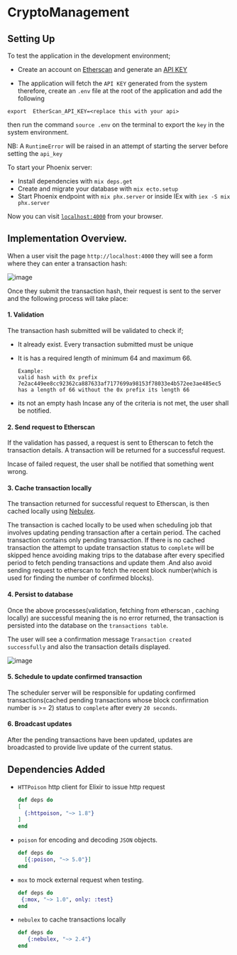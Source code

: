 # CryptoManagement

## Setting Up

To test the application in the development environment;
 - Create an account on [Etherscan](https://docs.etherscan.io/getting-started/creating-an-account) and generate an [API KEY](https://docs.etherscan.io/getting-started/viewing-api-usage-statistics)

 - The application will fetch the `API KEY` generated from the system therefore, create an `.env` file at the root of the application and add the following

  ```
  export  EtherScan_API_KEY=<replace this with your api>
  ```
  then run the command `source .env` on the terminal to export the `key` in the system environment.

NB: A `RuntimeError` will be raised in an attempt of starting the server before setting the `api_key`

To start your Phoenix server:

  * Install dependencies with `mix deps.get`
  * Create and migrate your database with `mix ecto.setup`
  * Start Phoenix endpoint with `mix phx.server` or inside IEx with `iex -S mix phx.server`

Now you can visit [`localhost:4000`](http://localhost:4000) from your browser.

## Implementation Overview.

When a user visit the page `http://localhost:4000` they will see a form where they can enter a transaction hash:

![image](https://user-images.githubusercontent.com/43263401/188310332-008655a2-da99-479a-99a9-6f9e94072b46.png)


Once they submit the transaction hash, their request is sent to the server and the following process will take place:
 
 #### 1. Validation


The transaction hash submitted will be validated to check if;
  - It already exist. Every transaction submitted must be unique
  - It is has a required length of minimum 64 and maximum 66.
     ```
     Example:
     valid hash with 0x prefix 7e2ac449ee8cc92362ca887633af7177699a98153f78033e4b572ee3ae485ec5 has a length of 66 without the 0x prefix its length 66

     ```

  - its not an empty hash 
Incase any of the criteria is not met, the user shall be notified.

#### 2. Send request to Etherscan


If the validation has passed, a request is sent to Etherscan to fetch the transaction details. A transaction will be returned for a successful request. 

Incase of failed request, the user shall be notified that something went wrong.

#### 3. Cache transaction locally


The transaction returned for successful request to Etherscan, is then cached locally using [Nebulex](https://hexdocs.pm/nebulex/Nebulex.Caching.html).

The transaction is cached locally to be used when scheduling job that involves updating pending transaction after a certain period. The cached transaction contains only pending transaction. If there is no  cached transaction the attempt to update transaction status to `complete` will be skipped hence avoiding making trips to the database after every specified period to fetch pending transactions and update them .And also avoid sending request to etherscan to fetch the recent block number(which is used for finding the number of confirmed blocks).

#### 4. Persist to database


Once the above processes(validation, fetching from etherscan , caching locally) are successful meaning the is no error returned, the transaction is persisted into the database on the `transactions table`.

The user will see a confirmation message `Transaction created successfully` and also the transaction details displayed.

 ![image](https://user-images.githubusercontent.com/43263401/188310538-6ac7949d-5a9f-42cf-9aeb-81a4c933d6e3.png)


#### 5. Schedule to update confirmed transaction


 The scheduler server will be responsible for updating confirmed transactions(cached pending transactions whose block confirmation number is >= 2) status to `complete` after every `20 seconds`.

 #### 6. Broadcast updates


After the pending transactions have been updated, updates are broadcasted to provide live update of the current status.



## Dependencies Added
-  `HTTPoison` http client for Elixir to issue http request
    ```elixir
   def deps do
    [
      {:httpoison, "~> 1.8"}
    ]
   end
    ```

- `poison` for encoding and decoding `JSON` objects.

    ```elixir
    def deps do
      [{:poison, "~> 5.0"}]
    end
    ```

- `mox` to mock external request when testing.

   ```elixir
   def deps do
    {:mox, "~> 1.0", only: :test}
   end
   ```

- `nebulex` to cache transactions locally

   
   ```elixir
   def deps do
      {:nebulex, "~> 2.4"}
   end
